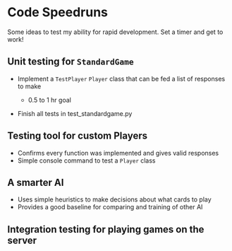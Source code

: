 # Code Speedruns

Some ideas to test my ability for rapid development. Set a timer and get to
work!

## Unit testing for `StandardGame`

- Implement a `TestPlayer` `Player` class that can be fed a list of responses to
  make
  - 0.5 to 1 hr goal


- Finish all tests in test\_standardgame.py

## Testing tool for custom Players

- Confirms every function was implemented and gives valid responses 
- Simple console command to test a `Player` class

## A smarter AI

- Uses simple heuristics to make decisions about what cards to play
- Provides a good baseline for comparing and training of other AI

## Integration testing for playing games on the server
